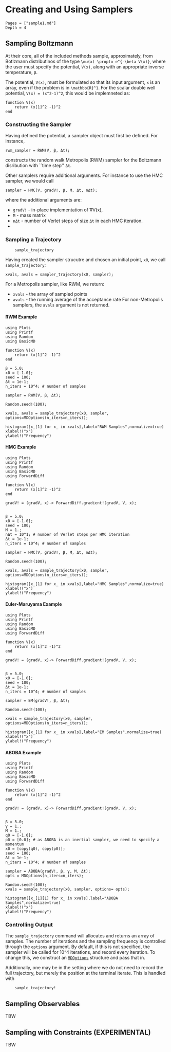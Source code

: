 # Creating and Using Samplers

```@contents
Pages = ["sample1.md"]
Depth = 4
```

## Sampling Boltzmann 
At their core, all of the included methods sample, approximately, from Botlzmann
distributinos of the type ``\mu(x) \propto e^{-\beta V(x)}``, where the user
must specify the potential, `V(x)`, along with an appropriate inverse temperature, `β`.  

The potential, `V(x)`, must be formulated so that its input argument, `x`
is an array, even if the problem is in ``\mathbb{R}^1``.  For the scalar double well potential, ``V(x) = (x^2-1)^2``, this would be implemneted as:
```
function V(x)
    return (x[1]^2 -1)^2
end
```

### Constructing the Sampler
Having defined the potential, a sampler object must first be defined.  For instance,
```
rwm_sampler = RWM(V, β, Δt);
```
constructs the random walk Metropolis (RWM) sampler for the Boltzmann disribution with ``time step'' `Δt`.

Other samplers require additional arguments.  For instance to use the HMC sampler, we would call
```
sampler = HMC(V, gradV!, β, M, Δt, nΔt);
```
where the additional arguments are:
* `gradV!` -  in-place implementation of ∇V(x), 
* `M` - mass matrix
* `nΔt` - number of Verlet steps of size `Δt` in each HMC iteration.
* 
### Sampling a Trajectory
```@docs 
    sample_trajectory
```


Having created the sampler strucutre and chosen an initial point, `x0`, we call `sample_trajectory`:
```
xvals, avals = sampler_trajectory(x0, sampler);
```
For a Metropolis sampler, like RWM, we return:
* `xvals` - the array of sampled points
* `avals` - the running average of the acceptance rate For non-Metropolis
samplers, the `avals` argument is not returned. 

#### RWM Example

```@example
using Plots
using Printf
using Random
using BasicMD

function V(x)
    return (x[1]^2 -1)^2
end

β = 5.0;
x0 = [-1.0];
seed = 100;
Δt = 1e-1;
n_iters = 10^4; # number of samples

sampler = RWM(V, β, Δt);

Random.seed!(100);

xvals, avals = sample_trajectory(x0, sampler, options=MDOptions(n_iters=n_iters));

histogram([x_[1] for x_ in xvals],label="RWM Samples",normalize=true)
xlabel!("x")
ylabel!("Frequency")
```

#### HMC Example
```@example
using Plots
using Printf
using Random
using BasicMD
using ForwardDiff

function V(x)
    return (x[1]^2 -1)^2
end

gradV! = (gradV, x)-> ForwardDiff.gradient!(gradV, V, x);


β = 5.0;
x0 = [-1.0];
seed = 100;
M = 1.;
nΔt = 10^1; # number of Verlet steps per HMC iteration
Δt = 1e-1;
n_iters = 10^4; # number of samples

sampler = HMC(V, gradV!, β, M, Δt, nΔt);

Random.seed!(100);

xvals, avals = sample_trajectory(x0, sampler, options=MDOptions(n_iters=n_iters));

histogram([x_[1] for x_ in xvals],label="HMC Samples",normalize=true)
xlabel!("x")
ylabel!("Frequency")
```

#### Euler-Maruyama Example
```@example
using Plots
using Printf
using Random
using BasicMD
using ForwardDiff

function V(x)
    return (x[1]^2 -1)^2
end

gradV! = (gradV, x)-> ForwardDiff.gradient!(gradV, V, x);


β = 5.0;
x0 = [-1.0];
seed = 100;
Δt = 1e-1;
n_iters = 10^4; # number of samples

sampler = EM(gradV!, β, Δt);

Random.seed!(100);

xvals = sample_trajectory(x0, sampler, options=MDOptions(n_iters=n_iters));

histogram([x_[1] for x_ in xvals],label="EM Samples",normalize=true)
xlabel!("x")
ylabel!("Frequency")
```

#### ABOBA Example
```@example
using Plots
using Printf
using Random
using BasicMD
using ForwardDiff

function V(x)
    return (x[1]^2 -1)^2
end

gradV! = (gradV, x)-> ForwardDiff.gradient!(gradV, V, x);


β = 5.0;
γ = 1.;
M = 1.;
q0 = [-1.0];
p0 = [0.0]; # as ABOBA is an inertial sampler, we need to specify a momentum
x0 = [copy(q0), copy(p0)];
seed = 100;
Δt = 1e-1;
n_iters = 10^4; # number of samples

sampler = ABOBA(gradV!, β, γ, M, Δt);
opts = MDOptions(n_iters=n_iters);

Random.seed!(100);
xvals = sample_trajectory(x0, sampler, options= opts);

histogram([x_[1][1] for x_ in xvals],label="ABOBA Samples",normalize=true)
xlabel!("x")
ylabel!("Frequency")
```

### Controlling Output
The `sample_trajectory` command will allocates and returns an array of samples.  The number of iterations and the sampling frequency is controlled through the `options` argument.  By default, if this is not specified, the sampler will be called for 10^4 iterations, and record every iteration.  To change this, we construct an [`MDOptions`](@ref) structure and pass that in.

Additionally, one may be in the setting where we do not need to record the full
trajectory, but merely the position at the terminal iterate.  This is handled
with
```@docs 
    sample_trajectory!
```


## Sampling Observables
TBW

## Sampling with Constraints (EXPERIMENTAL)
TBW